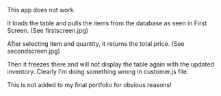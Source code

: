 This app does not work.

It loads the table and pulls the items from the database as seen in First Screen. (See firstscreen.jpg)

After selecting item and quantity, it returns the total price.  (See secondscreen.jpg)

Then it freezes there and will not display the table again with the updated inventory.  Clearly I'm doing something wrong in customer.js file.

This is not added to my final portfolio for obvious reasons!